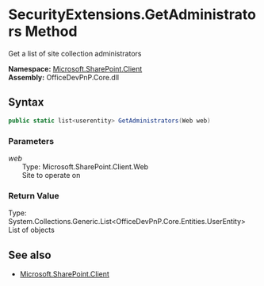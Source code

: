 # SecurityExtensions.GetAdministrators Method  
Get a list of site collection administrators  

**Namespace:** [Microsoft.SharePoint.Client](Microsoft.SharePoint.Client.md)  
**Assembly:** OfficeDevPnP.Core.dll  
## Syntax
```C#
public static list<userentity> GetAdministrators(Web web)
```
### Parameters
*web*  
&emsp;&emsp;Type: Microsoft.SharePoint.Client.Web  
&emsp;&emsp;Site to operate on  
### Return Value
Type: System.Collections.Generic.List<OfficeDevPnP.Core.Entities.UserEntity>  
List of  objects

## See also
- [Microsoft.SharePoint.Client](Microsoft.SharePoint.Client.md)
